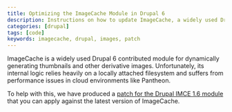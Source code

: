 ```yaml
---
title: Optimizing the ImageCache Module in Drupal 6
description: Instructions on how to update ImageCache, a widely used Drupal 6 contributed module.
categories: [drupal]
tags: [code]
keywords: imagecache, drupal, images, patch
---
```

ImageCache is a widely used Drupal 6 contributed module for dynamically generating thumbnails and other derivative images. Unfortunately, its internal logic relies heavily on a locally attached filesystem and suffers from performance issues in cloud environments like Pantheon.

To help with this, we have produced a [patch for the Drupal IMCE 1.6 module](https://gist.github.com/tauno/4236123) that you can apply against the latest version of ImageCache.
